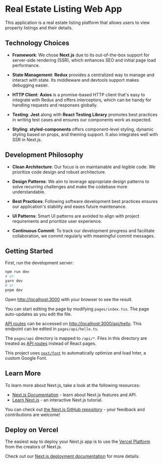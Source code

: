 # Real Estate Listing Web App

This application is a real estate listing platform that allows users to view property listings and their details.

## Technology Choices

- **Framework**: We chose **Next.js** due to its out-of-the-box support for server-side rendering (SSR), which enhances SEO and initial page load performance.
  
- **State Management**: **Redux** provides a centralized way to manage and interact with state. Its middleware and devtools support makes debugging easier.
  
- **HTTP Client**: **Axios** is a promise-based HTTP client that's easy to integrate with Redux and offers interceptors, which can be handy for handling requests and responses globally.
  
- **Testing**: **Jest** along with **React Testing Library** promotes best practices in writing test cases and ensures our components work as expected.

- **Styling**: **styled-components** offers component-level styling, dynamic styling based on props, and theming support. It also integrates well with SSR in Next.js.

## Development Philosophy

- **Clean Architecture**: Our focus is on maintainable and legible code. We prioritize code design and robust architecture.

- **Design Patterns**: We aim to leverage appropriate design patterns to solve recurring challenges and make the codebase more understandable.

- **Best Practices**: Following software development best practices ensures our application's stability and eases future maintenance.

- **UI Patterns**: Smart UI patterns are avoided to align with project requirements and prioritize user experience.

- **Continuous Commit**: To track our development progress and facilitate collaboration, we commit regularly with meaningful commit messages.


## Getting Started

First, run the development server:

```bash
npm run dev
# or
yarn dev
# or
pnpm dev
```

Open [http://localhost:3000](http://localhost:3000) with your browser to see the result.

You can start editing the page by modifying `pages/index.tsx`. The page auto-updates as you edit the file.

[API routes](https://nextjs.org/docs/api-routes/introduction) can be accessed on [http://localhost:3000/api/hello](http://localhost:3000/api/hello). This endpoint can be edited in `pages/api/hello.ts`.

The `pages/api` directory is mapped to `/api/*`. Files in this directory are treated as [API routes](https://nextjs.org/docs/api-routes/introduction) instead of React pages.

This project uses [`next/font`](https://nextjs.org/docs/basic-features/font-optimization) to automatically optimize and load Inter, a custom Google Font.

## Learn More

To learn more about Next.js, take a look at the following resources:

- [Next.js Documentation](https://nextjs.org/docs) - learn about Next.js features and API.
- [Learn Next.js](https://nextjs.org/learn) - an interactive Next.js tutorial.

You can check out [the Next.js GitHub repository](https://github.com/vercel/next.js/) - your feedback and contributions are welcome!

## Deploy on Vercel

The easiest way to deploy your Next.js app is to use the [Vercel Platform](https://vercel.com/new?utm_medium=default-template&filter=next.js&utm_source=create-next-app&utm_campaign=create-next-app-readme) from the creators of Next.js.

Check out our [Next.js deployment documentation](https://nextjs.org/docs/deployment) for more details.
